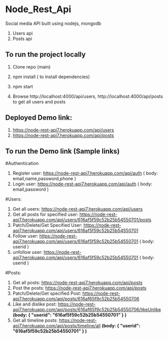 # Node_Rest_Api

Social media API built using nodejs, mongodb

1. Users api
2. Posts api

## To run the project locally

1. Clone repo (main)

2. npm install ( to install dependencies)

3. npm start

4. Browse http://localhost:4000/api/users, http://localhost:4000/api/posts to get all users and posts

## Deployed Demo link:

1. https://node-rest-api7.herokuapp.com/api/users
2. https://node-rest-api7.herokuapp.com/api/posts

## To run the Demo link (Sample links)

#Authentication

1. Register user: https://node-rest-api7.herokuapp.com/api/auth ( body: email,name,password,phone )
2. Login user: https://node-rest-api7.herokuapp.com/api/auth ( body: email,password )

#Users:

1. Get all users: https://node-rest-api7.herokuapp.com/api/users
2. Get all posts for specified user: https://node-rest-api7.herokuapp.com/api/users/616af5f59c52b25b54550701/posts
3. Patch/Delete/Get Specified User: https://node-rest-api7.herokuapp.com/api/users/616af5f59c52b25b54550701
4. Follow user: https://node-rest-api7.herokuapp.com/api/users/616af5f59c52b25b54550701 ( body: userid )
5. unfollow user: https://node-rest-api7.herokuapp.com/api/users/616af5f59c52b25b54550701 ( body: userid )

#Posts:

1. Get all posts: https://node-rest-api7.herokuapp.com/api/posts
2. Post the posts: https://node-rest-api7.herokuapp.com/api/posts
3. Patch/Delete/Get specified Post: https://node-rest-api7.herokuapp.com/api/posts/616af65f9c52b25b54550706
4. Like and dislike post: https://node-rest-api7.herokuapp.com/api/posts/616af65f9c52b25b54550706/likeUnlike **(body: { "userid": "616af5f59c52b25b54550701" } )**
5. Get all timeline posts: https://node-rest-api7.herokuapp.com/api/posts/timeline/all **(body: { "userid": "616af5f59c52b25b54550701" } )**
